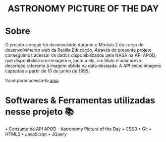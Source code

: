 <h1 align="center">ASTRONOMY PICTURE OF THE DAY</h1>

# Sobre

O projeto a seguir foi desenvolvido durante o Módulo 2 do curso de desenvolvimento web da Resilia Educação.
Através do presente projeto conseguimos acessar os dados disponibilizados pela NASA na API APOD, que disponibiliza uma imagem e, junto a ela, um título e uma breve descrição referente à imagem obtida na data desejada. 
A API exibe imagens captadas a partir de 16 de junho de 1995.

Você pode acessá-lo [aqui](https://letxns.github.io/apodApi/).

# Softwares & Ferramentas utilizadas nesse projeto 📚

• Consumo da API APOD - Astronomy Picture of the Day
• CSS3
• Git
• HTML5
• JavaScript
• JQuery